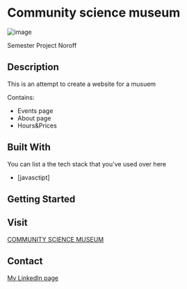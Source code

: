 # Community science museum


![image](https://user-images.githubusercontent.com/91548973/171273516-32c9d1db-de09-4c8a-aa28-c35139e8ca5e.png)

Semester Project Noroff

## Description

This is an attempt to create a website for a musuem

Contains:

- Events page
- About page
- Hours&Prices

## Built With

You can list a the tech stack that you've used over here

- [javasctipt]

## Getting Started

## Visit
[COMMUNITY SCIENCE MUSEUM](https://infallible-bardeen-b85383.netlify.app/)

## Contact

[My LinkedIn page](https://www.linkedin.com/in/ole-martin-snoen-86625a21a/)
